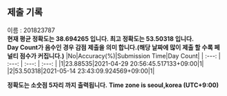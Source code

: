 


  
## 제출 기록  
이름 : 201823787  
**현재 평균 정확도는 38.694265 입니다. 최고 정확도는 53.50318 입니다.**  
**Day Count가 음수인 경우 감점 제출을 의미 합니다.(해당 날짜에 많이 제출 할 수록 페널티 점수가 커집니다.)**
|No|Accuracy(%)|Submission Time|Day Count|
| :---: | :---: | :---: | :---: |
|1|23.88535|2021-04-29 20:56:45.517133+09:00|1|
|2|53.50318|2021-05-14 23:43:09.924569+09:00|1|


**정확도는 소숫점 5자리 까지 출력됩니다.**
**Time zone is seoul,korea (UTC+9:00)**
